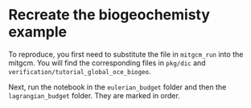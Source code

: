 # Recreate the biogeochemisty example

To reproduce, you first need to substitute the file in `mitgcm_run` into the mitgcm. You will find the corresponding files in `pkg/dic` and `verification/tutorial_global_oce_biogeo`.

Next, run the notebook in the `eulerian_budget` folder and then the `lagrangian_budget` folder. They are marked in order. 